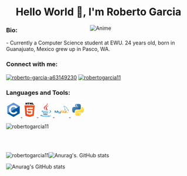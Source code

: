 <h1 align="center">Hello World 👋, I'm Roberto Garcia</h1>
<img align= "right" alt="Anime" width="275" src= "https://aniyuki.com/wp-content/uploads/2021/12/aniyuki-itachi-if-59.gif">

<h3 align="left">Bio:</h3>
- Currently a Computer Science student at EWU. 
24 years old, born in Guanajuato, Mexico grew up in Pasco, WA.

<h3 align="left">Connect with me:</h3>
<p align="left">

<a href="https://linkedin.com/in/roberto-garcia-a63149230" target="blank"><img align="center" src="https://raw.githubusercontent.com/rahuldkjain/github-profile-readme-generator/master/src/images/icons/Social/linked-in-alt.svg" alt="roberto-garcia-a63149230" height="30" width="40" /></a>
<a href="https://codepen.io/robertogarcia11" target="blank"><img align="center" src="https://raw.githubusercontent.com/rahuldkjain/github-profile-readme-generator/master/src/images/icons/Social/codepen.svg" alt="robertogarcia11" height="30" width="40" /></a>
</p>

<h3 align="left">Languages and Tools:</h3>
<p align="left"> <a href="https://www.cprogramming.com/" target="_blank" rel="noreferrer"> <img src="https://raw.githubusercontent.com/devicons/devicon/master/icons/c/c-original.svg" alt="c" width="40" height="40"/> </a> <a href="https://www.w3.org/html/" target="_blank" rel="noreferrer"> <img src="https://raw.githubusercontent.com/devicons/devicon/master/icons/html5/html5-original-wordmark.svg" alt="html5" width="40" height="40"/> </a> <a href="https://www.java.com" target="_blank" rel="noreferrer"> <img src="https://raw.githubusercontent.com/devicons/devicon/master/icons/java/java-original.svg" alt="java" width="40" height="40"/> </a> <a href="https://www.mysql.com/" target="_blank" rel="noreferrer"> <img src="https://raw.githubusercontent.com/devicons/devicon/master/icons/mysql/mysql-original-wordmark.svg" alt="mysql" width="40" height="40"/> </a> <a href="https://www.python.org" target="_blank" rel="noreferrer"> <img src="https://raw.githubusercontent.com/devicons/devicon/master/icons/python/python-original.svg" alt="python" width="40" height="40"/> </a> </p>

<p align="left"> <img src="https://komarev.com/ghpvc/?username=robertogarcia11&label=Profile%20views&color=0e75b6&style=flat" alt="robertogarcia11" /> </p>

<br>
<br>


<p style="background-color: black;"><img align="left" src="https://github-readme-stats.vercel.app/api/top-langs?username=robertogarcia11&show_icons=true&locale=en&layout=compact&theme=radical" alt="robertogarcia11" /></p>

![Anurag's. GitHub stats](https://github-readme-stats.vercel.app/api/top-langs?username=robertogarcia11&show_icons=true&locale=en&layout=compact&theme=radical) 

![Anurag's GitHub stats](https://github-readme-stats.vercel.app/api?username=robertogarcia11&show_icons=true&theme=radical)
